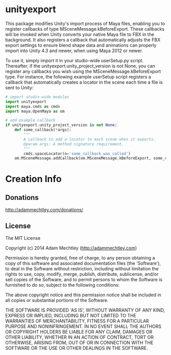 # unityexport

This package modifies Unity's import process of Maya files, enabling you to
register callbacks of type MSceneMessage.kBeforeExport. These callbacks will be
invoked when Unity converts your native Maya file to FBX in the background. It
also registers a callback that automatically adjusts the FBX export settings to
ensure blend shape data and animations can properly import into Unity 4.3 and
newer, when using Maya 2012 or newer.

To use it, simply import it in your studio-wide userSetup.py script. Thereafter,
if the unityexport.unity_project_version is not None, you can register any
callbacks you wish using the MSceneMessage.kBeforeExport type. For instance, the
following example userSetup script registers a callback that automatically
creates a locator in the scene each time a file is sent to Unity:

```python
# import studio-wide modules
import unityexport
import maya.cmds as cmds
import maya.OpenMaya as om

# add example callback
if unityexport.unity_project_version is not None:
    def some_callback(*args):
        """
        A callback to add a locator to each scene when it exports.
        @param args: A method signature requirement.
        """
        cmds.spaceLocator(n='some_callback_was_called')
    om.MSceneMessage.addCallback(om.MSceneMessage.kBeforeExport, some_callback)
```

# Creation Info

## Donations
http://adammechtley.com/donations/

## License
The MIT License

Copyright (c) 2014 Adam Mechtley (http://adammechtley.com)

Permission is hereby granted, free of charge, to any person obtaining a copy
of this software and associated documentation files (the 'Software'), to deal
in the Software without restriction, including without limitation the rights
to use, copy, modify, merge, publish, distribute, sublicense, and/or sell
copies of the Software, and to permit persons to whom the Software is
furnished to do so, subject to the following conditions:

The above copyright notice and this permission notice shall be included in
all copies or substantial portions of the Software.

THE SOFTWARE IS PROVIDED 'AS IS', WITHOUT WARRANTY OF ANY KIND, EXPRESS OR
IMPLIED, INCLUDING BUT NOT LIMITED TO THE WARRANTIES OF MERCHANTABILITY,
FITNESS FOR A PARTICULAR PURPOSE AND NONINFRINGEMENT. IN NO EVENT SHALL THE
AUTHORS OR COPYRIGHT HOLDERS BE LIABLE FOR ANY CLAIM, DAMAGES OR OTHER
LIABILITY, WHETHER IN AN ACTION OF CONTRACT, TORT OR OTHERWISE, ARISING FROM,
OUT OF OR IN CONNECTION WITH THE SOFTWARE OR THE USE OR OTHER DEALINGS IN
THE SOFTWARE.